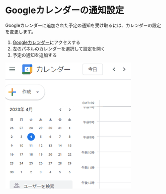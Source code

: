 # Googleカレンダーの通知設定

Googleカレンダーに追加された予定の通知を受け取るには、カレンダーの設定を変更します。

1. [Googleカレンダー](https://calendar.google.com)にアクセスする
2. 左のパネルのカレンダーを選択して設定を開く
3. 予定の通知を追加する

![](./google-calendar.gif)
